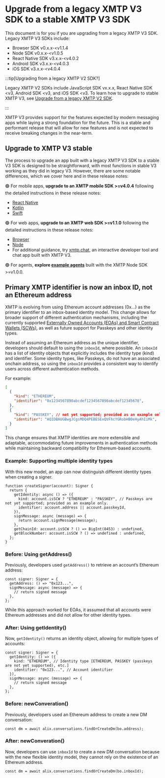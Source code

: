 # Upgrade from a legacy XMTP V3 SDK to a stable XMTP V3 SDK

This document is for you if you are upgrading from a legacy XMTP V3 SDK. Legacy XMTP V3 SDKs include:

- Browser SDK v0.x.x-&lt;v1.1.4
- Node SDK v0.x.x-&lt;v1.0.5
- React Native SDK v3.x.x-&lt;v4.0.2
- Android SDK v3.x.x-&lt;v4.0.3
- iOS SDK v3.x.x-&lt;v4.0.4

:::tip[Upgrading from a legacy XMTP V2 SDK?]

Legacy XMTP V2 SDKs include JavaScript SDK vx.x.x, React Native SDK &lt;v3, Android SDK &lt;v3, and iOS SDK &lt;v3. To learn how to upgrade to stable XMTP V3, see [Upgrade from a legacy XMTP V2 SDK](/upgrade-from-legacy-V2). 

:::

XMTP V3 provides support for the features expected by modern messaging apps while laying a strong foundation for the future. This is a stable and performant release that will allow for new features and is not expected to receive breaking changes in the near-term.

## Upgrade to XMTP V3 stable

The process to upgrade an app built with a legacy XMTP V3 SDK to a stable V3 SDK is designed to be straightforward, with most functions in stable V3 working as they did in legacy V3. However, there are some notable differences, which we cover here and in these release notes:

🟢 For mobile apps, **upgrade to an XMTP mobile SDK >=v4.0.4** following the detailed instructions in these release notes:
- [React Native](https://github.com/xmtp/xmtp-react-native/releases/tag/v4.0.2)
- [Kotlin](https://github.com/xmtp/xmtp-android/releases/tag/4.0.3)
- [Swift](https://github.com/xmtp/xmtp-ios/releases/tag/4.0.4)

🟢 For web apps, **upgrade to an XMTP web SDK >=v1.1.0** following the detailed instructions in these release notes:
- [Browser](https://github.com/xmtp/xmtp-js/releases/tag/%40xmtp%2Fbrowser-sdk%401..2)
- [Node](https://github.com/xmtp/xmtp-js/releases/tag/%40xmtp%2Fnode-sdk%401.1.0)
- For additional guidance, try [xmtp.chat](https://xmtp.chat/), an interactive developer tool and chat app built with XMTP V3.

🟢 For agents, **explore [example agents](https://github.com/ephemeraHQ/xmtp-agent-examples)** built with the XMTP Node SDK >=v1.0.0.

## Primary XMTP identifier is now an inbox ID, not an Ethereum address

XMTP is evolving from using Ethereum account addresses (0x...) as the primary identifier to an inbox-based identity model. This change allows for broader support of different authentication mechanisms, including the currently supported [Externally Owned Accounts (EOAs) and Smart Contract Wallets (SCWs)](/inboxes/create-a-signer), as well as future support for Passkeys and other identity types.

Instead of assuming an Ethereum address as the unique identifier, developers should default to using the `inboxId`, where possible. An `inboxId` has a list of identity objects that explicitly includes the identity type (kind) and identifier. Some identity types, like Passkeys, do not have an associated onchain address, so using the `inboxId` provides a consistent way to identify users across different authentication methods.

For example:

```json
[
  {
    "kind": "ETHEREUM",
    "identifier": "0x1234567890abcdef1234567890abcdef12345678",
  },
  {
    "kind": "PASSKEY", // not yet supported; provided as an example only.
    "identifier": "AQIDBAUGBwgJCgsMDQ4PEBESExQVFhcYGRobHB0eHyAhIiMk",
  }
]
```

This change ensures that XMTP identities are more extensible and adaptable, accommodating future improvements in authentication methods while maintaining backward compatibility for Ethereum-based accounts.

### Example: Supporting multiple identity types

With this new model, an app can now distinguish different identity types when creating a signer.

```tsx
function createSigner(account): Signer {
  return {
    getIdentity: async () => ({
      kind: account.isSCW ? "ETHEREUM" : "PASSKEY", // Passkeys are not yet supported; provided as an example only.
      identifier: account.address || account.passkeyId,
    }),
    signMessage: async (message) => {
      return account.signMessage(message);
    },
    getChainId: account.isSCW ? () => BigInt(8453) : undefined,
    getBlockNumber: account.isSCW ? () => undefined : undefined,
  };
}
```

### Before: Using getAddress()

Previously, developers used `getAddress()` to retrieve an account’s Ethereum address:

```tsx
const signer: Signer = {
  getAddress: () => "0x123...",
  signMessage: async (message) => {
    // return signed message
  },
};
```

While this approach worked for EOAs, it assumed that all accounts were Ethereum addresses and did not allow for other identity types.

### After: Using getIdentity()

Now, `getIdentity()` returns an identity object, allowing for multiple types of accounts:

```tsx
const signer: Signer = {
  getIdentity: () => ({
    kind: "ETHEREUM", // Identity type [ETHEREUM, PASSKEY (passkeys are not yet supported), etc.]
    identifier: "0x123...", // Account identifier
  }),
  signMessage: async (message) => {
    // return signed message
  },
};
```

### Before: newConveration()

Previously, developers used an Ethereum address to create a new DM conversation:

```tsx
const dm = await alix.conversations.findOrCreateDm(bo.address);
```

### After: newConveration()

Now, developers can use `inboxId` to create a new DM conversation because with the new flexible identity model, they cannot rely on the existence of an Ethereum address.

```tsx
const dm = await alix.conversations.findOrCreateDm(bo.inboxId);
```
